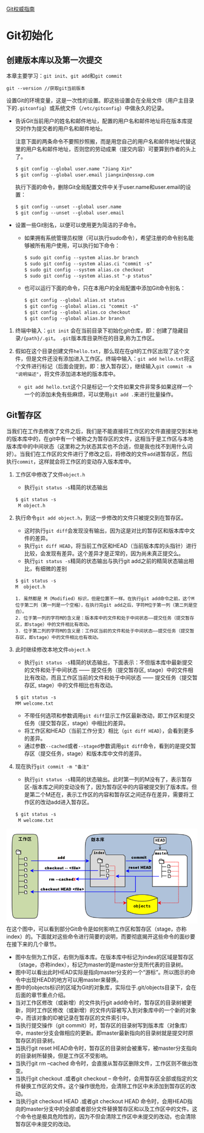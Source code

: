 [Git权威指南](http://www.worldhello.net/gotgit/index.html)
# Git初始化

## 创建版本库以及第一次提交

本章主要学习：`git init`、`git add`和`git commit`

```
git --version //获取git当前版本
```
设置Git的环境变量，这是一次性的设置。即这些设置会在全局文件（用户主目录下的`.gitconfig`）或系统文件（`/etc/gitconfig`）中做永久的记录。

- 告诉Git当前用户的姓名和邮件地址，配置的用户名和邮件地址将在版本库提交时作为提交者的用户名和邮件地址。

    注意下面的两条命令不要照抄照搬，而是用您自己的用户名和邮件地址代替这里的用户名和邮件地址，否则您的劳动成果（提交内容）可要算到作者的头上了。
    
    ```
    $ git config --global user.name "Jiang Xin"
    $ git config --global user.email jiangxin@ossxp.com
    ```
    执行下面的命令，删除Git全局配置文件中关于user.name和user.email的设置：
    
    ```
    $ git config --unset --global user.name
    $ git config --unset --global user.email
    ```
    
- 设置一些Git别名，以便可以使用更为简洁的子命令。
    
    - 如果拥有系统管理员权限（可以执行sudo命令），希望注册的命令别名能够被所有用户使用，可以执行如下命令：

        ```
        $ sudo git config --system alias.br branch
        $ sudo git config --system alias.ci "commit -s"
        $ sudo git config --system alias.co checkout
        $ sudo git config --system alias.st "-p status"
        ```
    - 也可以运行下面的命令，只在本用户的全局配置中添加Git命令别名：
    
        ```
        $ git config --global alias.st status
        $ git config --global alias.ci "commit -s"
        $ git config --global alias.co checkout
        $ git config --global alias.br branch
        ```

1. 终端中输入：`git init` 会在当前目录下初始化git仓库，即：创建了隐藏目录`/{path}/.git`。
`.git`版本库目录所在的目录,称为工作区。

2. 假如在这个目录创建文件`hello.txt`，那么现在在git的工作区出现了这个文件，但是文件还没有添加进入工作区。终端中输入：`git add hello.txt`将这个文件进行标记（后面会提到，即：放入暂存区），继续输入`git commit -m "说明描述"`，将文件添加进本地的版本库中。
    - `git add hello.txt`这个只是标记一个文件如果文件非常多如果这样一个一个的添加未免有些麻烦，可以使用`git add .`来进行批量操作。

## Git暂存区
当我们在工作去修改了文件之后，我们是不能直接将工作区的文件直接提交到本地的版本库中的，在git中有一个被称之为暂存区的文件，这相当于是工作区与本地版本库中的中间状态（这里称之为状态其实也不合适，但是我也找不到用什么词好）。当我们在工作区的文件进行了修改之后，将修改的文件`add`进暂存区，然后执行`commit`，这样就会将工作区的变动存入版本库中。

1. 工作区中修改了文件`object.h`
    - 执行`git status -s`精简的状态输出

    ```
    $ git status -s
     M object.h
    ```
    
2. 执行命令`git add object.h`，到这一步修改的文件只被提交到在暂存区。
    - 这时执行`git diff`会发现没有输出，因为这是对比的暂存区和版本库中文件的差异。
    - 执行`git diff HEAD`，将当前工作区和HEAD（当前版本库的头指针）进行比较，会发现有差异。这个差异才是正常的，因为尚未真正提交么。
    - 执行`git status -s`精简的状态输出与执行git add之前的精简状态输出相比，有细微的差别

    ```
    $ git status -s
    M  object.h
    ```
    
    ```
    1. 虽然都是 M（Modified）标识，但是位置不一样。在执行git add命令之前，这个M位于第二列（第一列是一个空格），在执行完git add之后，字符M位于第一列（第二列是空白）。 
    2. 位于第一列的字符M的含义是：版本库中的文件和处于中间状态——提交任务（提交暂存区，即stage）中的文件相比有改动。
    3. 位于第二列的字符M的含义是：工作区当前的文件和处于中间状态——提交任务（提交暂存区，即stage）中的文件相比也有改动。
    ```

3. 此时继续修改本地文件`object.h`
    - 执行`git status -s`精简的状态输出，下面表示：不但版本库中最新提交的文件和处于中间状态 —— 提交任务（提交暂存区, stage）中的文件相比有改动，而且工作区当前的文件和处于中间状态 —— 提交任务（提交暂存区, stage）中的文件相比也有改动。
    
    ```
    $ git status -s
    MM welcome.txt
    ```
    
    - 不带任何选项和参数调用`git diff`显示工作区最新改动，即工作区和提交任务（提交暂存区，stage）中相比的差异。
    - 将工作区和HEAD（当前工作分支）相比（`git diff HEAD`），会看到更多的差异。
    - 通过参数`--cached`或者`--staged`参数调用`git diff`命令，看到的是提交暂存区（提交任务，stage）和版本库中文件的差异。

4. 现在执行`git commit -m "备注"`
    - 执行`git status -s`精简的状态输出。此时第一列的M没有了，表示暂存区-版本库之间的变动没有了，因为暂存区中的内容被提交到了版本库。但是第二个M还在，表示工作区的内容和暂存区之间还存在差异，需要将工作区的改动add进入暂存区。
    
    ```
    $ git status -s
     M welcome.txt
    ```


![](media/15332172509731.png)
在这个图中，可以看到部分Git命令是如何影响工作区和暂存区（stage，亦称index）的。下面就对这些命令进行简要的说明，而要彻底揭开这些命令的面纱要在接下来的几个章节。

- 图中左侧为工作区，右侧为版本库。在版本库中标记为index的区域是暂存区（stage，亦称index），标记为master的是master分支所代表的目录树。
- 图中可以看出此时HEAD实际是指向master分支的一个“游标”。所以图示的命令中出现HEAD的地方可以用master来替换。
- 图中的objects标识的区域为Git的对象库，实际位于.git/objects目录下，会在后面的章节重点介绍。
- 当对工作区修改（或新增）的文件执行git add命令时，暂存区的目录树被更新，同时工作区修改（或新增）的文件内容被写入到对象库中的一个新的对象中，而该对象的ID被记录在暂存区的文件索引中。
- 当执行提交操作（git commit）时，暂存区的目录树写到版本库（对象库）中，master分支会做相应的更新。即master最新指向的目录树就是提交时原暂存区的目录树。
- 当执行git reset HEAD命令时，暂存区的目录树会被重写，被master分支指向的目录树所替换，但是工作区不受影响。
- 当执行git rm –cached <file>命令时，会直接从暂存区删除文件，工作区则不做出改变。
- 当执行git checkout .或者git checkout – <file>命令时，会用暂存区全部或指定的文件替换工作区的文件。这个操作很危险，会清除工作区中未添加到暂存区的改动。
- 当执行git checkout HEAD .或者git checkout HEAD <file>命令时，会用HEAD指向的master分支中的全部或者部分文件替换暂存区和以及工作区中的文件。这个命令也是极具危险性的，因为不但会清除工作区中未提交的改动，也会清除暂存区中未提交的改动。

